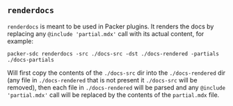 ## `renderdocs`

`renderdocs` is meant to be used in Packer plugins. It renders the docs by
replacing any `@include 'partial.mdx'` call with its actual content, for
example:

`packer-sdc renderdocs -src ./docs-src -dst ./docs-rendered -partials ./docs-partials`

Will first copy the contents of the `./docs-src` dir into the `./docs-rendered`
dir (any file in `./docs-rendered` that is not present it `./docs-src` will be
removed), then each file in `./docs-rendered` will be parsed and any 
`@include 'partial.mdx'` call will be replaced by the contents of the 
`partial.mdx` file.
